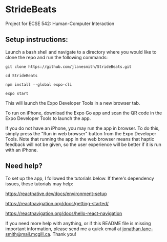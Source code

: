 # StrideBeats
Project for ECSE 542: Human-Computer Interaction

## Setup instructions:

Launch a bash shell and navigate to a directory where you would like to clone the repo and run the following commands:

`git clone https://github.com/jlanesmith/StrideBeats.git`

`cd StrideBeats`

`npm install --global expo-cli`

`expo start`

This will launch the Expo Developer Tools in a new browser tab.

To run on iPhone, download the Expo Go app and scan the QR code in the Expo Developer Tools to launch the app.

If you do not have an iPhone, you may run the app in browser. To do this, simply press the "Run in web browser" button from the Expo Developer Tools. Note that running the app in the web browser means that haptic feedback will not be given, so the user experience will be better if it is run with an iPhone.

## Need help?

To set up the app, I followed the tutorials below. If there's dependency issues, these tutorials may help:

https://reactnative.dev/docs/environment-setup

https://reactnavigation.org/docs/getting-started/

https://reactnavigation.org/docs/hello-react-navigation

If you need more help with anything, or if this README file is missing important information, please send me a quick email at jonathan.lane-smith@mail.mcgill.ca. Thank you!

